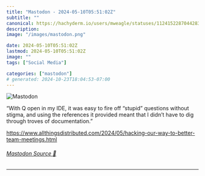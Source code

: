 ```yaml
---
title: "Mastodon - 2024-05-10T05:51:02Z"
subtitle: ""
canonical: https://hachyderm.io/users/mweagle/statuses/112415228704428308
description:
image: "/images/mastodon.png"

date: 2024-05-10T05:51:02Z
lastmod: 2024-05-10T05:51:02Z
image: ""
tags: ["Social Media"]

categories: ["mastodon"]
# generated: 2024-10-23T18:04:53-07:00
---
```

![Mastodon](/images/mastodon.png)

<p>“With Q open in my IDE, it was easy to fire off “stupid” questions without stigma, and using the references it provided meant that I didn’t have to dig through troves of documentation.”</p><p><a href="https://www.allthingsdistributed.com/2024/05/hacking-our-way-to-better-team-meetings.html" target="_blank" rel="nofollow noopener noreferrer" translate="no"><span class="invisible">https://www.</span><span class="ellipsis">allthingsdistributed.com/2024/</span><span class="invisible">05/hacking-our-way-to-better-team-meetings.html</span></a></p>


###### [Mastodon Source 🐘](https://hachyderm.io/@mweagle/112415228704428308)

___
